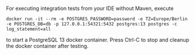 For executing integration tests from your IDE without Maven, execute

`docker run -it --rm -e POSTGRES_PASSWORD=password -e TZ=Europe/Berlin -e POSTGRES_DB=db -p 127.0.0.1:54321:5432 postgres:13 postgres -c log_statement=all`

to start a PostgreSQL 13 docker container. Press Ctrl-C to stop and cleanup the docker container after testing.